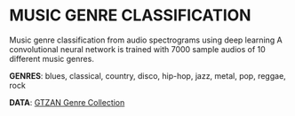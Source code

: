 # MUSIC GENRE CLASSIFICATION
Music genre classification from audio spectrograms using deep learning
A convolutional neural network is trained with 7000 sample audios of 10 different music genres. 
  
**GENRES**: blues, classical, country, disco, hip-hop, jazz, metal, pop, reggae, rock  
  
**DATA**: [GTZAN Genre Collection](http://marsyasweb.appspot.com/download/data_sets)  
             
